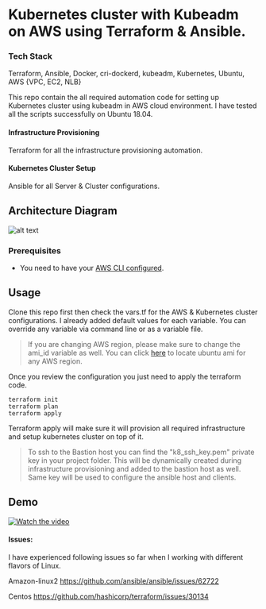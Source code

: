 # Kubernetes cluster with Kubeadm on AWS using Terraform & Ansible.

### Tech Stack
Terraform, Ansible, Docker, cri-dockerd, kubeadm, Kubernetes, Ubuntu, AWS {VPC, EC2, NLB}

This repo contain the all required automation code for setting up Kubernetes cluster using kubeadm in AWS cloud environment. I have tested all the scripts successfully on Ubuntu 18.04.

#### Infrastructure Provisioning
Terraform for all the infrastructure provisioning automation.

#### Kubernetes Cluster Setup 
Ansible for all Server & Cluster configurations.

## Architecture Diagram
![alt text](https://raw.githubusercontent.com/lkravi/kube8aws/multi-master/architecture.png)


### Prerequisites
* You need to have your [AWS CLI configured](https://docs.aws.amazon.com/cli/latest/userguide/cli-configure-quickstart.html). 

## Usage

Clone this repo first then check the vars.tf for the AWS & Kubernetes cluster configurations. I already added default values for each variable. You can override any variable via command line or as a variable file.

> If you are changing AWS region, please make sure to change the ami_id variable as well. You can click [here](https://cloud-images.ubuntu.com/locator/ec2/) to locate ubuntu ami for any AWS region.

Once you review the configuration you just need to apply the terraform code.

    terraform init
    terraform plan 
    terraform apply

Terraform apply will make sure it will provision all required infrastructure and setup kubernetes cluster on top of it.

> To ssh to the Bastion host you can find the "k8_ssh_key.pem" private key in your project folder. This will be dynamically created during infrastructure provisioning and added to the bastion host as well. Same key will be used to configure the ansible host and clients.

## Demo

[![Watch the video](https://img.youtube.com/vi/Oxv7ZA-iOpc/maxresdefault.jpg)](https://www.youtube.com/watch?v=Oxv7ZA-iOpc)

#### Issues:
I have experienced following issues so far when I working with different flavors of Linux.

Amazon-linux2
https://github.com/ansible/ansible/issues/62722

Centos
https://github.com/hashicorp/terraform/issues/30134
